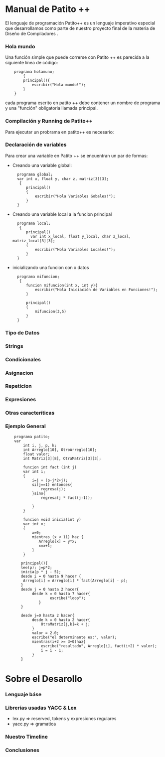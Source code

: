 # Manual de Patito ++
El lenguaje de programación Patito++  es un lenguaje imperativo especial
que desarrollamos como parte de nuestro proyecto final de la materia de 
Diseño de Compiladores .

### Hola mundo
Una función simple que puede correrse con Patito ++ es parecida a la siguiente línea de código:

        programa holamuno;
            { 
            principal(){
                escribir("Hola mundo!");
            }
        }    


cada programa escrito en patito ++ debe contener un nombre de programa y
una "función" obligatoria llamada principal.

### Compilación y Running de Patito++
Para ejecutar un probrama en patito++ es necesario:



### Declaración de variables
Para crear una variable en Patito ++ se encuentran un par de formas:
- Creando una variable global:

        programa global;
        var int x, float y, char z, matriz[3][3];
         { 
            principal()
            {
                escribir("Hola Variables Gobales!");
            }
        }    

- Creando una variable local a la funcion principal

        programa local;
         { 
            principal()
              var int x_local, float y_local, char z_local, matriz_local[3][3];
            {
                escribir("Hola Variables Locales!");
            }
        }
- inicializando una funcion con x datos

        programa mifuncion;
         { 
            funcion mifuncion(int x, int y){
                escribir("Hola Iniciación de Variables en Funciones!");
            }
         
            principal()
            {
                mifuncion(3,5)
            }
        }


### Tipo de Datos

### Strings

### Condicionales

### Asignacion

### Repeticion

### Expresiones

### Otras caracteríticas

### Ejemplo General
        programa patito;
        var
            int i, j, p, k;
            int Arreglo[10], OtroArreglo[10];
            float valor;
            int Matriz[3][8], OtraMatriz[3][3];
        
            funcion int fact (int j)
            var int i;
            {
                i=j + (p-j*2+j);
                si(j==1) entonces{
                    regresa(j);
                }sino{
                    regresa(j * fact(j-1));
        
                }
            }
        
            funcion void inicia(int y)
            var int x;
            {
                x=0;
                mientras (x < 11) haz {
                   Arreglo[x] = y*x;
                   x=x+1;
                }
            }
        
           principal(){
           lee(p); j=p*2;
           inicia(p * j - 5);
           desde i = 0 hasta 9 hacer {
            Arreglo[i] = Arreglo[i] * fact(Arreglo[i] - p);
           }
           desde j = 0 hasta 2 hacer{
                desde k = 0 hasta 7 hacer{
                        escribe("loop");
                   }
           }
        
           desde j=0 hasta 2 hacer{
                desde k = 0 hasta 2 hacer{
                    OtraMatriz[j,k]=k + j;
                }
                valor = 2.0;
                escribe("el determinante es:", valor);
                mientras(i+2 >= 3+0)haz{
                    escribe("resultado", Arreglo[i], fact(i+2) * valor);
                    i = i - 1;
                }
           }



# Sobre el Desarollo
### Lenguaje báse

### Librerías usadas YACC & Lex
* lex.py => reserved, tokens y expresiones regulares
* yacc.py => gramatica

### Nuestro Timeline

### Conclusiones




